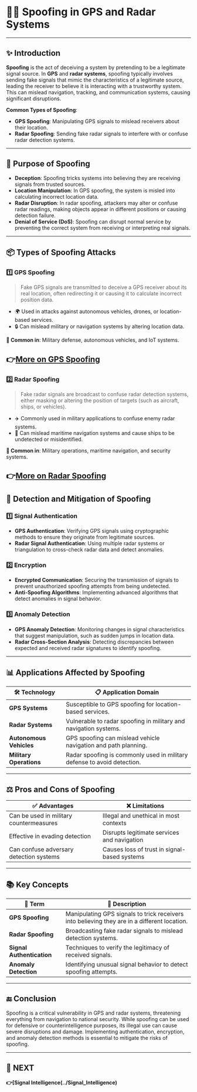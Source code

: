 # 🕵️‍♂️ Spoofing in GPS and Radar Systems

---

## ✨ Introduction

**Spoofing** is the act of deceiving a system by pretending to be a legitimate signal source. In **GPS** and **radar systems**, spoofing typically involves sending fake signals that mimic the characteristics of a legitimate source, leading the receiver to believe it is interacting with a trustworthy system. This can mislead navigation, tracking, and communication systems, causing significant disruptions.

**Common Types of Spoofing**:
- **GPS Spoofing**: Manipulating GPS signals to mislead receivers about their location.
- **Radar Spoofing**: Sending fake radar signals to interfere with or confuse radar detection systems.

---

## 🎯 Purpose of Spoofing

- **Deception**: Spoofing tricks systems into believing they are receiving signals from trusted sources.
- **Location Manipulation**: In GPS spoofing, the system is misled into calculating incorrect location data.
- **Radar Disruption**: In radar spoofing, attackers may alter or confuse radar readings, making objects appear in different positions or causing detection failure.
- **Denial of Service (DoS)**: Spoofing can disrupt normal service by preventing the correct system from receiving or interpreting real signals.

---

## 📦 Types of Spoofing Attacks

### 1️⃣ **GPS Spoofing**

> Fake GPS signals are transmitted to deceive a GPS receiver about its real location, often redirecting it or causing it to calculate incorrect position data.

- 🌍 Used in attacks against autonomous vehicles, drones, or location-based services.
- 🔒 Can mislead military or navigation systems by altering location data.

**📌 Common in**: Military defense, autonomous vehicles, and IoT systems.

**👉[More on GPS Spoofing](https://www.everythingrf.com/community/what-is-gps-spoofing?gad_source=1&gbraid=0AAAAADxGRBMPruz48dB5-3E2X0SZ3gJQq&gclid=Cj0KCQjw2N2_BhCAARIsAK4pEkWBC5yz1xfeYkQxtAaTQLxQgX084BBne4J9pJfhacYiNsIcFL2VKh4aAneZEALw_wcB)**
---

### 2️⃣ **Radar Spoofing**

> Fake radar signals are broadcast to confuse radar detection systems, either masking or altering the position of targets (such as aircraft, ships, or vehicles).

- ✈️ Commonly used in military applications to confuse enemy radar systems.
- 🚢 Can mislead maritime navigation systems and cause ships to be undetected or misidentified.

**📌 Common in**: Military operations, maritime navigation, and security systems.

**👉[More on Radar Spoofing](https://www.emsopedia.org/entries/spoofing-in-radar-ecm/)**
---

## 🚀 Detection and Mitigation of Spoofing

### 1️⃣ **Signal Authentication**
   - **GPS Authentication**: Verifying GPS signals using cryptographic methods to ensure they originate from legitimate sources.
   - **Radar Signal Authentication**: Using multiple radar systems or triangulation to cross-check radar data and detect anomalies.

### 2️⃣ **Encryption**
   - **Encrypted Communication**: Securing the transmission of signals to prevent unauthorized spoofing attempts from being undetected.
   - **Anti-Spoofing Algorithms**: Implementing advanced algorithms that detect anomalies in signal behavior.

### 3️⃣ **Anomaly Detection**
   - **GPS Anomaly Detection**: Monitoring changes in signal characteristics that suggest manipulation, such as sudden jumps in location data.
   - **Radar Cross-Section Analysis**: Detecting discrepancies between expected and received radar signatures to identify spoofing.

---

## 📊 Applications Affected by Spoofing

| 🛠️ Technology             | 📋 Application Domain                    |
|---------------------------|-------------------------------------------|
| **GPS Systems**            | Susceptible to GPS spoofing for location-based services. |
| **Radar Systems**          | Vulnerable to radar spoofing in military and navigation systems. |
| **Autonomous Vehicles**    | GPS spoofing can mislead vehicle navigation and path planning. |
| **Military Operations**    | Radar spoofing is commonly used in military defense to avoid detection. |

---

## ⚖️ Pros and Cons of Spoofing

| ✅ Advantages                          | ❌ Limitations                         |
|----------------------------------------|----------------------------------------|
| Can be used in military countermeasures | Illegal and unethical in most contexts |
| Effective in evading detection         | Disrupts legitimate services and navigation |
| Can confuse adversary detection systems | Causes loss of trust in signal-based systems |

---

## 📚 Key Concepts

| 🔑 Term             | 📖 Description                                                  |
|---------------------|-----------------------------------------------------------------|
| **GPS Spoofing**     | Manipulating GPS signals to trick receivers into believing they are in a different location. |
| **Radar Spoofing**   | Broadcasting fake radar signals to mislead detection systems.  |
| **Signal Authentication** | Techniques to verify the legitimacy of received signals. |
| **Anomaly Detection** | Identifying unusual signal behavior to detect spoofing attempts. |

---




## 🔚 Conclusion

Spoofing is a critical vulnerability in GPS and radar systems, threatening everything from navigation to national security. While spoofing can be used for defensive or counterintelligence purposes, its illegal use can cause severe disruptions and damage. Implementing authentication, encryption, and anomaly detection methods is essential to mitigate the risks of spoofing.

---

## 🔹 NEXT  
**👉[Signal Intelligence(../Signal_Intelligence)**
